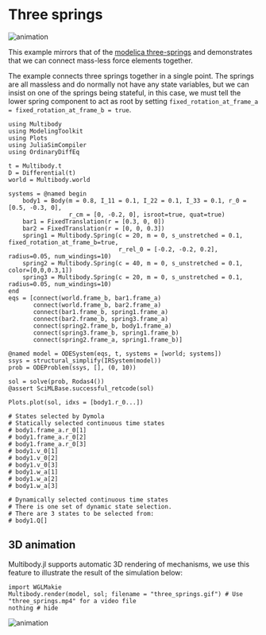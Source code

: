 # Three springs
![animation](three_springs.gif)

This example mirrors that of the [modelica three-springs](https://doc.modelica.org/om/Modelica.Mechanics.MultiBody.Examples.Elementary.ThreeSprings.html) and demonstrates that we can connect mass-less force elements together.



The example connects three springs together in a single point. The springs are all massless and do normally not have any state variables, but we can insist on one of the springs being stateful, in this case, we must tell the lower spring component to act as root by setting `fixed_rotation_at_frame_a = fixed_rotation_at_frame_b = true`.

```@example spring_mass_system
using Multibody
using ModelingToolkit
using Plots
using JuliaSimCompiler
using OrdinaryDiffEq

t = Multibody.t
D = Differential(t)
world = Multibody.world

systems = @named begin
    body1 = Body(m = 0.8, I_11 = 0.1, I_22 = 0.1, I_33 = 0.1, r_0 = [0.5, -0.3, 0],
                 r_cm = [0, -0.2, 0], isroot=true, quat=true)
    bar1 = FixedTranslation(r = [0.3, 0, 0])
    bar2 = FixedTranslation(r = [0, 0, 0.3])
    spring1 = Multibody.Spring(c = 20, m = 0, s_unstretched = 0.1, fixed_rotation_at_frame_b=true,
                               r_rel_0 = [-0.2, -0.2, 0.2], radius=0.05, num_windings=10)
    spring2 = Multibody.Spring(c = 40, m = 0, s_unstretched = 0.1, color=[0,0,0.3,1])
    spring3 = Multibody.Spring(c = 20, m = 0, s_unstretched = 0.1, radius=0.05, num_windings=10)
end
eqs = [connect(world.frame_b, bar1.frame_a)
       connect(world.frame_b, bar2.frame_a)
       connect(bar1.frame_b, spring1.frame_a)
       connect(bar2.frame_b, spring3.frame_a)
       connect(spring2.frame_b, body1.frame_a)
       connect(spring3.frame_b, spring1.frame_b)
       connect(spring2.frame_a, spring1.frame_b)]

@named model = ODESystem(eqs, t, systems = [world; systems])
ssys = structural_simplify(IRSystem(model))
prob = ODEProblem(ssys, [], (0, 10))

sol = solve(prob, Rodas4())
@assert SciMLBase.successful_retcode(sol)

Plots.plot(sol, idxs = [body1.r_0...])
```

```@setup
# States selected by Dymola
# Statically selected continuous time states
# body1.frame_a.r_0[1]
# body1.frame_a.r_0[2]
# body1.frame_a.r_0[3]
# body1.v_0[1]
# body1.v_0[2]
# body1.v_0[3]
# body1.w_a[1]
# body1.w_a[2]
# body1.w_a[3]

# Dynamically selected continuous time states
# There is one set of dynamic state selection.
# There are 3 states to be selected from:
# body1.Q[]
```

## 3D animation
Multibody.jl supports automatic 3D rendering of mechanisms, we use this feature to illustrate the result of the simulation below:

```@example spring_mass_system
import WGLMakie
Multibody.render(model, sol; filename = "three_springs.gif") # Use "three_springs.mp4" for a video file
nothing # hide
```

![animation](three_springs.gif)